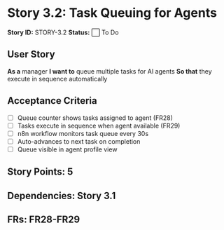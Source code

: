 # Story 3.2: Task Queuing for Agents

**Story ID:** STORY-3.2
**Status:** ⬜ To Do

## User Story
**As a** manager
**I want to** queue multiple tasks for AI agents
**So that** they execute in sequence automatically

## Acceptance Criteria
- [ ] Queue counter shows tasks assigned to agent (FR28)
- [ ] Tasks execute in sequence when agent available (FR29)
- [ ] n8n workflow monitors task queue every 30s
- [ ] Auto-advances to next task on completion
- [ ] Queue visible in agent profile view

## Story Points: 5
## Dependencies: Story 3.1
## FRs: FR28-FR29
